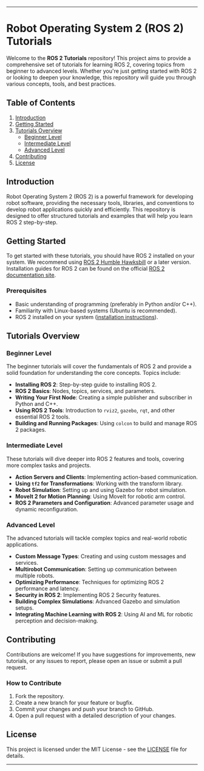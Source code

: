 
---

# Robot Operating System 2 (ROS 2) Tutorials

Welcome to the **ROS 2 Tutorials** repository! This project aims to provide a comprehensive set of tutorials for learning ROS 2, covering topics from beginner to advanced levels. Whether you're just getting started with ROS 2 or looking to deepen your knowledge, this repository will guide you through various concepts, tools, and best practices.

## Table of Contents

1. [Introduction](#introduction)
2. [Getting Started](#getting-started)
3. [Tutorials Overview](#tutorials-overview)
   - [Beginner Level](#beginner-level)
   - [Intermediate Level](#intermediate-level)
   - [Advanced Level](#advanced-level)
4. [Contributing](#contributing)
5. [License](#license)

## Introduction

Robot Operating System 2 (ROS 2) is a powerful framework for developing robot software, providing the necessary tools, libraries, and conventions to develop robot applications quickly and efficiently. This repository is designed to offer structured tutorials and examples that will help you learn ROS 2 step-by-step.

## Getting Started

To get started with these tutorials, you should have ROS 2 installed on your system. We recommend using [ROS 2 Humble Hawksbill](https://docs.ros.org/en/humble/index.html) or a later version. Installation guides for ROS 2 can be found on the official [ROS 2 documentation site](https://docs.ros.org/en/humble/Installation.html).

### Prerequisites

- Basic understanding of programming (preferably in Python and/or C++).
- Familiarity with Linux-based systems (Ubuntu is recommended).
- ROS 2 installed on your system ([installation instructions](https://docs.ros.org/en/humble/Installation.html)).

## Tutorials Overview

### Beginner Level

The beginner tutorials will cover the fundamentals of ROS 2 and provide a solid foundation for understanding the core concepts. Topics include:

- **Installing ROS 2**: Step-by-step guide to installing ROS 2.
- **ROS 2 Basics**: Nodes, topics, services, and parameters.
- **Writing Your First Node**: Creating a simple publisher and subscriber in Python and C++.
- **Using ROS 2 Tools**: Introduction to `rviz2`, `gazebo`, `rqt`, and other essential ROS 2 tools.
- **Building and Running Packages**: Using `colcon` to build and manage ROS 2 packages.

### Intermediate Level

These tutorials will dive deeper into ROS 2 features and tools, covering more complex tasks and projects.

- **Action Servers and Clients**: Implementing action-based communication.
- **Using `tf2` for Transformations**: Working with the transform library.
- **Robot Simulation**: Setting up and using Gazebo for robot simulation.
- **MoveIt 2 for Motion Planning**: Using MoveIt for robotic arm control.
- **ROS 2 Parameters and Configuration**: Advanced parameter usage and dynamic reconfiguration.

### Advanced Level

The advanced tutorials will tackle complex topics and real-world robotic applications.

- **Custom Message Types**: Creating and using custom messages and services.
- **Multirobot Communication**: Setting up communication between multiple robots.
- **Optimizing Performance**: Techniques for optimizing ROS 2 performance and latency.
- **Security in ROS 2**: Implementing ROS 2 Security features.
- **Building Complex Simulations**: Advanced Gazebo and simulation setups.
- **Integrating Machine Learning with ROS 2**: Using AI and ML for robotic perception and decision-making.

## Contributing

Contributions are welcome! If you have suggestions for improvements, new tutorials, or any issues to report, please open an issue or submit a pull request.

### How to Contribute

1. Fork the repository.
2. Create a new branch for your feature or bugfix.
3. Commit your changes and push your branch to GitHub.
4. Open a pull request with a detailed description of your changes.

## License

This project is licensed under the MIT License - see the [LICENSE](LICENSE) file for details.

---